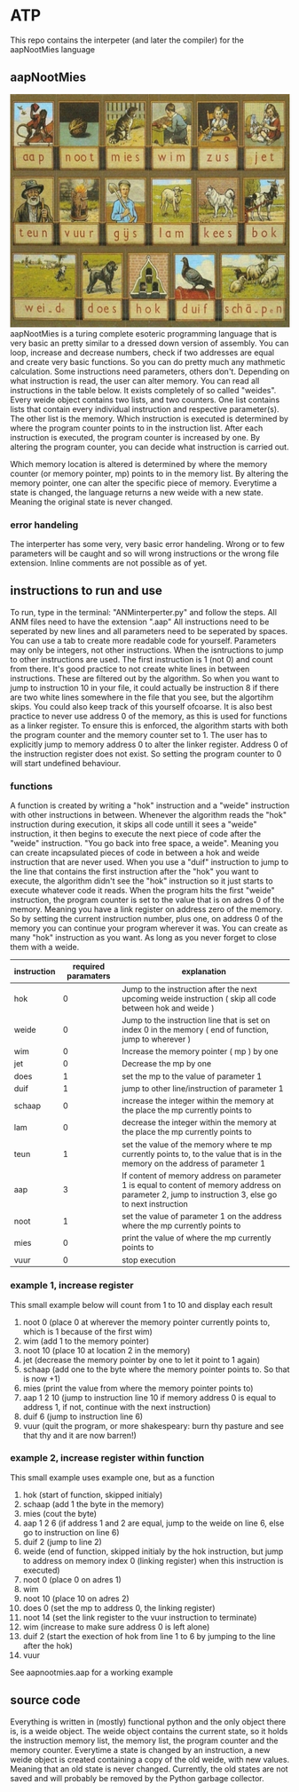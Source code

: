 # ATP
This repo contains the interpeter (and later the compiler) for the aapNootMies language

## aapNootMies
![image](./Aap-Noot-Mies-Leesplankje.jpg)
aapNootMies is a turing complete esoteric programming language that is very basic an pretty similar to a dressed down version of assembly. You can loop, increase and decrease numbers, check if two addresses are equal and create very basic functions. So you can do pretty much any mathmetic calculation.
Some instructions need parameters, others don't. Depending on what instruction is read, the user can alter memory. You can read all instructions in the table below.
It exists completely of so called "weides". Every weide object contains two lists, and two counters. One list contains lists that contain every individual instruction and respective parameter(s). The other list is the memory. Which instruction is executed is determined by where the program counter points to in the instruction list. After each instruction is executed, the program counter is increased by one. By altering the program counter, you can decide what instruction is carried out.

Which memory location is altered is determined by where the memory counter (or memory pointer, mp) points to in the memory list.  By altering the memory pointer, one can alter the specific piece of memory. Everytime a state is changed, the language returns a new weide with a new state. Meaning the original state is never changed.

### error handeling
The interperter has some very, very basic error handeling. Wrong or to few parameters will be caught and so will wrong instructions or the wrong file extension.
Inline comments are not possible as of yet.

## instructions to run and use
To run, type in the terminal: "ANMinterperter.py" and follow the steps. All ANM files need to have the extension ".aap"
All instructions need to be seperated by new lines and all parameters need to be seperated by spaces. You can use a tab to create more readable code for yourself. Parameters may only be integers, not other instructions. When the isntructions to jump to other instructions are used. The first instruction is 1 (not 0) and count from there.
It's good practice to not create white lines in between instructions. These are filtered out by the algorithm. So when you want to jump to instruction 10 in your file, it could actually be instruction 8 if there are two white lines somewhere in the file that you see, but the algortihm skips. You could also keep track of this yourself ofcoarse. It is also best practice to never use address 0 of the memory, as this is used for functions as a linker register. To ensure this is enforced, the algorithm starts with both the program counter and the memory counter set to 1. The user has to explicitly jump to memory address 0 to alter the linker register. Address 0 of the instruction register does not exist. So setting the program counter to 0 will start undefined behaviour.

### functions
A function is created by writing a "hok" instruction and a "weide" instruction with 
other instructions in between. Whenever the algorithm reads the "hok" instruction during execution, it skips all code untill it sees a "weide" instruction, it then begins to execute the next piece of code after the "weide" instruction. "You go back into free space, a weide". Meaning you can create incapsulated pieces of code in between a hok and weide instruction that are never used. When you use a "duif" instruction to jump to the line that contains the first instruction after the "hok" you want to execute, the algorithm didn't see the "hok" instruction so it just starts to execute whatever code it reads. When the program hits the first "weide" instruction, the program counter is set to the value that is on adres 0 of the memory. Meaning you have a link register on address zero of the memory. So by setting the current instruction number, plus one, on address 0 of the memory you can continue your program wherever it was. You can create as many "hok" instruction as you want. As long as you never forget to close them with a weide.

| instruction | required paramaters | explanation |
| ----------- | ----------- | ----------- |
| hok | 0 | Jump to the instruction after the next upcoming weide instruction ( skip all code between hok and weide )
| weide | 0 |  Jump to the instruction line that is set on index 0 in the memory ( end of function, jump to wherever ) |
| wim | 0 | Increase the memory pointer ( mp ) by one |
| jet | 0 | Decrease the mp by one |
| does | 1 | set the mp to the value of parameter 1 |
| duif | 1 | jump to other line/instruction of parameter 1 |
| schaap | 0 | increase the integer within the memory at the place the mp currently points to |
| lam | 0 |  decrease the integer within the memory at the place the mp currently points to |
| teun | 1 | set the value of the memory where te mp currently points to, to the value that is in the memory on the address of parameter 1 |
| aap | 3 | If content of memory address on parameter 1 is equal to content of memory address on parameter 2, jump to instruction 3, else go to next instruction |
| noot | 1 | set the value of parameter 1 on the address where the mp currently points to |
| mies | 0 | print the value of where the mp currently points to |
| vuur | 0 | stop execution


### example 1, increase register
This small example below will count from 1 to 10 and display each result

1. noot 0 (place 0 at wherever the memory pointer currently points to, which is 1 because of the first wim)
2. wim (add 1 to the memory pointer)
3. noot 10 (place 10 at location 2 in the memory)
4. jet (decrease the memory pointer by one to let it point to 1 again)
5. schaap (add one to the byte where the memory pointer points to. So that is now +1)
6. mies (print the value from where the memory pointer points to)
7. aap 1 2 10 (jump to instruction line 10 if memory address 0 is equal to address 1, if not, continue with the next instruction)
8. duif 6 (jump to instruction line 6)
9. vuur (quit the program, or more shakespeary: burn thy pasture and see that thy and it are now barren!)

### example 2, increase register within function
This small example uses example one, but as a function

1. hok (start of function, skipped initialy)
2.  schaap (add 1 the byte in the memory)
3.  mies (cout the byte)
4.  aap 1 2 6 (if address 1 and 2 are equal, jump to the weide on line 6, else go to instruction on line 6)
5.  duif 2 (jump to line 2)
6. weide (end of function, skipped initialy by the hok instruction, but jump to address on memory index 0 (linking register) when this instruction is executed)
8. noot 0 (place 0 on adres 1)
9. wim
10. noot 10 (place 10 on adres 2)
11. does 0 (set the mp to address 0, the linking register)
12. noot 14 (set the link register to the vuur instruction to terminate)
13. wim (increase to make sure address 0 is left alone)
14. duif 2 (start the exection of hok from line 1 to 6 by jumping to the line after the hok)
15. vuur

See aapnootmies.aap for a working example

## source code
Everything is written in (mostly) functional python and the only object there is, is a weide object. The weide object contains the current state, so it holds the instruction memory list, the memory list, the program counter and the memory counter. Everytime a state is changed by an instruction, a new weide object is created containing a copy of the old weide, with new values. Meaning that an old state is never changed. Currently, the old states are not saved and will probably be removed by the Python garbage collector.

